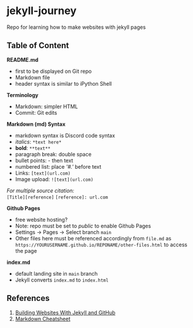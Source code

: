# jekyll-journey
Repo for learning how to make websites with jekyll pages

## Table of Content
**README.md** 
- first to be displayed on Git repo
- Markdown file
- header syntax is similar to iPython Shell

**Terminology**
- Markdown: simpler HTML 
- Commit: Git edits

**Markdown (md) Syntax**
- markdown syntax is Discord code syntax
- *italics*: `*text here*`
- **bold**: `**text**`
- paragraph break: double space
- bullet points: - then text
- numbered list: place *'#.'* before text
- Links: `[text](url.com)`
- Image upload: `![text](url.com) `

*For multiple source citation:*  
  `[Title][reference]`
  `[reference]: url.com`

**Github Pages**
- free website hosting?
- Note: repo must be set to *public* to enable Github Pages
- Settings -> Pages -> Select branch `main`
- Other files here must be referenced accordingly from `file.md` as `https://YOURUSERNAME.github.io/REPONAME/other-files.html` to access the page

**index.md**
- default landing site in `main` branch
- Jekyll converts `index.md` to `index.html`

## References
1. [Building Websites With Jekyll and GitHub](https://carpentries-incubator.github.io/jekyll-pages-novice/)
2. [Markdown Cheatsheet](https://github.com/adam-p/markdown-here/wiki/Markdown-Cheatsheet)
